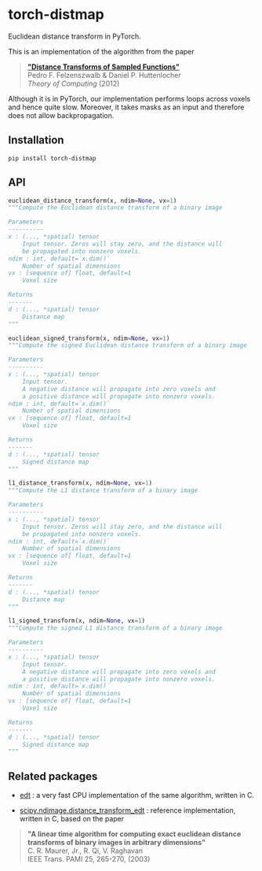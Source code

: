 # torch-distmap

Euclidean distance transform in PyTorch.

This is an implementation of the algorithm from the paper
    
> [**"Distance Transforms of Sampled Functions"**](https://www.theoryofcomputing.org/articles/v008a019/v008a019.pdf) <br />
> Pedro F. Felzenszwalb & Daniel P. Huttenlocher <br />
> _Theory of Computing_ (2012)

Although it is in PyTorch, our implementation performs loops across 
voxels and hence quite slow. Moreover, it takes masks as an input 
and therefore does not allow backpropagation.

## Installation

```shell
pip install torch-distmap
```

## API

```python
euclidean_distance_transform(x, ndim=None, vx=1)
"""Compute the Euclidean distance transform of a binary image

Parameters
----------
x : (..., *spatial) tensor
    Input tensor. Zeros will stay zero, and the distance will
    be propagated into nonzero voxels.
ndim : int, default=`x.dim()`
    Number of spatial dimensions
vx : [sequence of] float, default=1
    Voxel size

Returns
-------
d : (..., *spatial) tensor
    Distance map
"""
```

```python
euclidean_signed_transform(x, ndim=None, vx=1)
"""Compute the signed Euclidean distance transform of a binary image

Parameters
----------
x : (..., *spatial) tensor
    Input tensor.
    A negative distance will propagate into zero voxels and
    a positive distance will propagate into nonzero voxels.
ndim : int, default=`x.dim()`
    Number of spatial dimensions
vx : [sequence of] float, default=1
    Voxel size

Returns
-------
d : (..., *spatial) tensor
    Signed distance map
"""
```

```python
l1_distance_transform(x, ndim=None, vx=1)
"""Compute the L1 distance transform of a binary image

Parameters
----------
x : (..., *spatial) tensor
    Input tensor. Zeros will stay zero, and the distance will
    be propagated into nonzero voxels.
ndim : int, default=`x.dim()`
    Number of spatial dimensions
vx : [sequence of] float, default=1
    Voxel size

Returns
-------
d : (..., *spatial) tensor
    Distance map
"""
```

```python
l1_signed_transform(x, ndim=None, vx=1)
"""Compute the signed L1 distance transform of a binary image

Parameters
----------
x : (..., *spatial) tensor
    Input tensor.
    A negative distance will propagate into zero voxels and
    a positive distance will propagate into nonzero voxels.
ndim : int, default=`x.dim()`
    Number of spatial dimensions
vx : [sequence of] float, default=1
    Voxel size

Returns
-------
d : (..., *spatial) tensor
    Signed distance map
"""
```

## Related packages

- [edt](https://github.com/seung-lab/euclidean-distance-transform-3d) : 
  a very fast CPU implementation of the same algorithm, written in C.


- [scipy.ndimage.distance_transform_edt](https://docs.scipy.org/doc/scipy/reference/generated/scipy.ndimage.distance_transform_edt.html) :
reference implementation, written in C, based on the paper
> **"A linear time algorithm for computing exact euclidean distance 
> transforms of binary images in arbitrary dimensions"** <br />
> C. R. Maurer,  Jr., R. Qi, V. Raghavan <br />
> IEEE Trans. PAMI 25, 265-270, (2003) <br />
